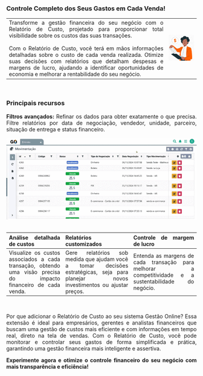 <div style="text-align: justify">

### Controle Completo dos Seus Gastos em Cada Venda!

| | |
|-|-|
|Transforme a gestão financeira do seu negócio com o Relatório de Custo, projetado para proporcionar total visibilidade sobre os custos das suas transações.<br><br>Com o Relatório de Custo, você terá em mãos informações detalhadas sobre o custo de cada venda realizada. Otimize suas decisões com relatórios que detalham despesas e margens de lucro, ajudando a identificar oportunidades de economia e melhorar a rentabilidade do seu negócio. |![](https://github.com/Gestao-Online/public-docs/blob/f802dd7b01ef2ee7ebd33037628ada0c2d1b4830/erp-v2/assets/marketplace/go_relatorio_custo/report-custo.png?raw=true) |

<br>

### Principais recursos

**Filtros avançados:** Refinar os dados para obter exatamente o que precisa. Filtre relatórios por data de negociação, vendedor, unidade, parceiro, situação de entrega e status financeiro.

<div style="text-align: center">
    <img src="https://github.com/Gestao-Online/public-docs/blob/f802dd7b01ef2ee7ebd33037628ada0c2d1b4830/erp-v2/assets/marketplace/go_relatorio_custo/marketplace_report_custo.gif?raw=true" alt="0" width="800"> 
</div>

<br>

|**Análise detalhada de custos** |**Relatórios customizados** |**Controle de margem de lucro** |
|--------------------------------|----------------------------|--------------------------------|
|Visualize os custos associados a cada transação, obtendo uma visão precisa do impacto financeiro de cada venda. |Gere relatórios sob medida que ajudam você a tomar decisões estratégicas, seja para planejar novos investimentos ou ajustar preços. |Entenda as margens de cada transação para melhorar a competitividade e a sustentabilidade do negócio. |

<br>

Por que adicionar o Relatório de Custo ao seu sistema Gestão Online? Essa extensão é ideal para empresários, gerentes e analistas financeiros que buscam uma gestão de custos mais eficiente e com informações em tempo real, direto na tela de vendas. Com o Relatório de Custo, você pode monitorar e controlar seus gastos de forma simplificada e prática, garantindo uma gestão financeira mais inteligente e assertiva.

**Experimente agora e otimize o controle financeiro do seu negócio com mais transparência e eficiência!**

</div>
